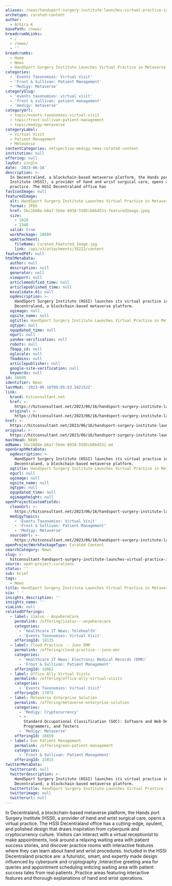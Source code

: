 ```yaml
---
aliases: /news/handsport-surgery-institute-launches-virtual-practice-in-metaverse
archetype: curated-content
author:
  - Athira K
basePath: /news/
breadcrumbLinks:
  - /
  - /news/
  - ''
breadcrumbs:
  - Home
  - News
  - HandSport Surgery Institute Launches Virtual Practice in Metaverse
categories:
  - 'Events Taxonomies: Virtual Visit'
  - 'Frost & Sullivan: Patient Management'
  - 'Medigy: Metaverse'
categorySlug:
  - 'events taxonomies: virtual visit'
  - 'frost & sullivan: patient management'
  - 'medigy: metaverse'
categoryUrl:
  - topic/events-taxonomies-virtual-visit
  - topic/frost-sullivan-patient-management
  - topic/medigy-metaverse
categoryLabel:
  - Virtual Visit
  - Patient Management
  - Metaverse
contentCategories: netspective-medigy-news-curated-content
institution: null
offering: null
layOut: single
date: '2023-06-16'
description: >-
  In Decentraland, a blockchain-based metaverse platform, the Hands port Surgery
  Institute (HSSI), a provider of hand and wrist surgical care, opens a virtual
  practice. The HSSI Decentraland office has 
favIconImage: null
featuredImage:
  alt: HandSport Surgery Institute Launches Virtual Practice in Metaverse
  format: JPEG
  href: 5bc1688e-b6a7-5bde-8938-5505cb8bd531-featuredImage.jpeg
  size:
    - 1020
    - 2348
  valid: true
  workPackage: 18689
  wpAttachment:
    fileName: Curated_Featured_Image.jpg
    link: /api/v3/attachments/35222/content
featuredPdf: null
htmlMetaData:
  author: null
  description: null
  generator: null
  viewport: null
  articlemodified_time: null
  articlepublished_time: null
  msvalidate.01: null
  ogdescription: >-
    HandSport Surgery Institute (HSSI) launches its virtual practice in
    Decentraland, a blockchain-based metaverse platform.
  ogimage: null
  ogsite_name: null
  ogtitle: HandSport Surgery Institute Launches Virtual Practice in Metaverse
  ogtype: null
  ogupdated_time: null
  ogurl: null
  yandex-verification: null
  robots: null
  fbapp_id: null
  oglocale: null
  fbadmins: null
  articlepublisher: null
  google-site-verification: null
  keywords: null
id: 18689
identifier: News
lastMod: '2023-06-16T09:05:53.582152Z'
link:
  brand: hitconsultant.net
  href: >-
    https://hitconsultant.net/2023/06/16/handsport-surgery-institute-launches-virtual-practice-in-metaverse/
  original: >-
    https://hitconsultant.net/2023/06/16/handsport-surgery-institute-launches-virtual-practice-in-metaverse/
href: >-
  https://hitconsultant.net/2023/06/16/handsport-surgery-institute-launches-virtual-practice-in-metaverse/
original: >-
  https://hitconsultant.net/2023/06/16/handsport-surgery-institute-launches-virtual-practice-in-metaverse/
mastHead: NEWS
mdName: 5bc1688e-b6a7-5bde-8938-5505cb8bd531.md
openGraphMetaData:
  ogdescription: >-
    HandSport Surgery Institute (HSSI) launches its virtual practice in
    Decentraland, a blockchain-based metaverse platform.
  ogtitle: HandSport Surgery Institute Launches Virtual Practice in Metaverse
  ogurl: null
  ogimage: null
  ogsite_name: null
  ogtype: null
  ogupdated_time: null
  ogimageheight: null
openProjectCustomFields:
  cleanUrl: >-
    https://hitconsultant.net/2023/06/16/handsport-surgery-institute-launches-virtual-practice-in-metaverse/
  medigyTopics:
    - 'Events Taxonomies: Virtual Visit'
    - 'Frost & Sullivan: Patient Management'
    - 'Medigy: Metaverse'
  sourceUrl: >-
    https://hitconsultant.net/2023/06/16/handsport-surgery-institute-launches-virtual-practice-in-metaverse/
openProjectWorkPackageType: Curated Content
searchCategory: News
slug: >-
  hitconsultant-handsport-surgery-institute-launches-virtual-practice-in-metaverse
source: open-project-curations
status: ''
sub: brief
tags:
  - News
title: HandSport Surgery Institute Launches Virtual Practice in Metaverse
via: ' '
insights_description: ''
insights_name: ''
viaLink: null
relatedOfferings:
  - label: iSalus - AnywhereCare
    permalink: /offering/isalus---anywherecare
    categories:
      - 'Healthcare IT News: Telehealth'
      - 'Events Taxonomies: Virtual Visit'
    offeringId: 18135
  - label: Cloud Practice  - Juno EMR
    permalink: /offering/cloud-practice---juno-emr
    categories:
      - 'Healthcare IT News: Electronic Medical Records (EMR)'
      - 'Frost & Sullivan: Patient Management'
    offeringId: 18062
  - label: Office Ally Virtual Visits
    permalink: /offering/office-ally-virtual-visits
    categories:
      - 'Events Taxonomies: Virtual Visit'
    offeringId: 17075
  - label: Metaverse Enterprise Solution
    permalink: /offering/metaverse-enterprise-solution
    categories:
      - 'Medigy: Cryptocurrency'
      - >-
        Standard Occupational Classification (SOC): Software and Web Developers,
        Programmers, and Testers
      - 'Medigy: Metaverse'
    offeringId: 16659
  - label: Eon Patient Management
    permalink: /offering/eon-patient-management
    categories:
      - 'Frost & Sullivan: Patient Management'
    offeringId: 15815
twitterMetaData:
  twittercard: null
  twitterdescription: >-
    HandSport Surgery Institute (HSSI) launches its virtual practice in
    Decentraland, a blockchain-based metaverse platform.
  twittertitle: HandSport Surgery Institute Launches Virtual Practice in Metaverse
  twitterimage: null
  twitterurl: null
---
```

<p>In Decentraland, a blockchain-based metaverse platform, the Hands port Surgery Institute (HSSI), a provider of hand and wrist surgical care, opens a virtual practice. The HSSI Decentraland office has a cutting-edge, opulent, and polished design that draws inspiration from cyberpunk and cryptocurrency culture. Visitors can interact with a virtual receptionist to make appointments, look around a relaxing waiting area with patient success stories, and discover practice rooms with interactive features where they can learn about hand and wrist procedures. Included in the HSSI Decentraland practice are: a futuristic, smart, and expertly made design influenced by cyberpunk and cryptography ,Interactive greeting area for queries and appointment scheduling enticing waiting area with patient success tales from real patients ,Practice areas featuring interactive features and thorough explanations of hand and wrist operations.&nbsp;</p>